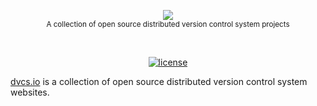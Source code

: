 <p align="center">
    <img src="https://cdn.rawgit.com/dvcs/dvcs.io/master/.github/dvcs.io.svg" />
    <br>
    <small>A collection of open source distributed version control system projects</small>
</p>
<br>
<p align="center">
    <a href="https://github.com/dvcs/dvcs.io/blob/master/LICENSE.md"><img src="https://img.shields.io/github/license/dvcs/dvcs.io.svg?longCache=true&style=flat-square" alt="license"></a>
</p>

[dvcs.io](https://dvcs.io) is a collection of open source distributed version control system websites.